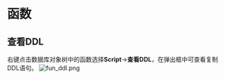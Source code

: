 # 函数

## 查看DDL
右键点击数据库对象树中的函数选择**Script**->**查看DDL**，在弹出框中可查看复制DDL语句。
![fun_ddl.png](/dev/guide/images/database/fun_ddl.png)